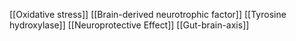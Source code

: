 [[Oxidative stress]]
[[Brain-derived neurotrophic factor]]
[[Tyrosine hydroxylase]]
[[Neuroprotective Effect]]
[[Gut-brain-axis]]
